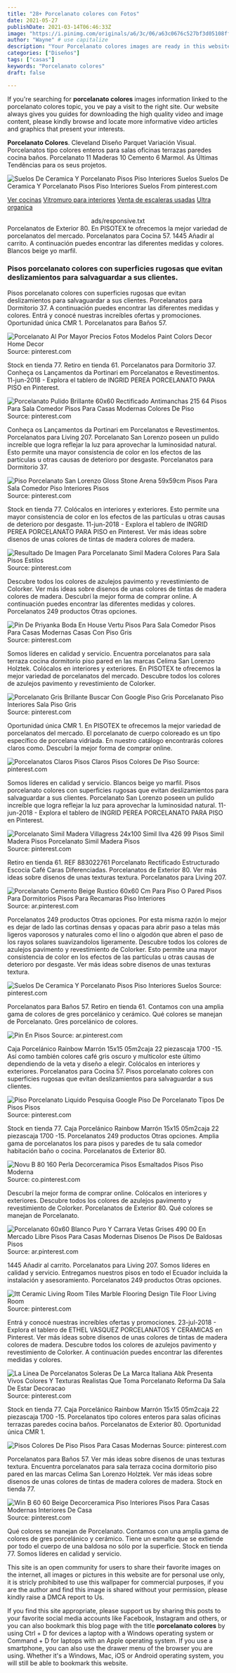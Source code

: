 ```yaml
---
title: "28+ Porcelanato colores con Fotos"
date: 2021-05-27
publishDate: 2021-03-14T06:46:33Z
image: "https://i.pinimg.com/originals/a6/3c/06/a63c0676c527bf3d05108ff1c261a17e.png"
author: "Wayne" # use capitalize
description: "Your Porcelanato colores images are ready in this website. Porcelanato colores are a topic that is being searched for and liked by netizens today. You can Find and Download the Porcelanato colores files here. Find and Download all free photos and vectors."
categories: ["Diseños"]
tags: ["casas"]
keywords: "Porcelanato colores"
draft: false

---
```


If you're searching for **porcelanato colores** images information linked to the porcelanato colores topic, you ve pay a visit to the right  site.  Our website always  gives you  guides  for downloading  the high  quality video and image  content, please kindly browse and locate more informative video articles and graphics  that present your interests.

**Porcelanato Colores**. Cleveland Diseño Parquet Variación Visual. Porcelanatos tipo colores enteros para salas oficinas terrazas paredes cocina baños. Porcelanato 11 Maderas 10 Cemento 6 Marmol. As Últimas Tendências para os seus projetos.

![Suelos De Ceramica Y Porcelanato Pisos Piso Interiores Suelos](https://i.pinimg.com/736x/06/94/a5/0694a5809ae08df4f557e9d3ce47d09d.jpg "Suelos De Ceramica Y Porcelanato Pisos Piso Interiores Suelos")
Suelos De Ceramica Y Porcelanato Pisos Piso Interiores Suelos From pinterest.com

[Ver cocinas](/ver-cocinas/)
[Vitromuro para interiores](/vitromuro-para-interiores/)
[Venta de escaleras usadas](/venta-de-escaleras-usadas/)
[Ultra organica](/ultra-organica/)
<center><noscript><span>ads/responsive.txt</span></noscript></center>
Porcelanatos de Exterior 80. En PISOTEX te ofrecemos la mejor variedad de porcelanatos del mercado. Porcelanatos para Cocina 57. 1445 Añadir al carrito. A continuación puedes encontrar las diferentes medidas y colores. Blancos beige yo marfil.

### Pisos porcelanato colores con superficies rugosas que evitan deslizamientos para salvaguardar a sus clientes.

Pisos porcelanato colores con superficies rugosas que evitan deslizamientos para salvaguardar a sus clientes. Porcelanatos para Dormitorio 37. A continuación puedes encontrar las diferentes medidas y colores. Entrá y conocé nuestras increíbles ofertas y promociones. Oportunidad única CMR 1. Porcelanatos para Baños 57.


![Porcelanato Al Por Mayor Precios Fotos Modelos Paint Colors Decor Home Decor](https://i.pinimg.com/originals/21/d6/91/21d69133b03a629560f19f43d0e1a3aa.jpg "Porcelanato Al Por Mayor Precios Fotos Modelos Paint Colors Decor Home Decor")
Source: pinterest.com

Stock en tienda 77. Retiro en tienda 61. Porcelanatos para Dormitorio 37. Conheça os Lançamentos da Portinari em Porcelanatos e Revestimentos. 11-jun-2018 - Explora el tablero de INGRID PEREA PORCELANATO PARA PISO en Pinterest.

![Porcelanato Pulido Brillante 60x60 Rectificado Antimanchas 215 64 Pisos Para Sala Comedor Pisos Para Casas Modernas Colores De Piso](https://i.pinimg.com/originals/15/94/49/159449c7f07a924945300da6579afd3c.jpg "Porcelanato Pulido Brillante 60x60 Rectificado Antimanchas 215 64 Pisos Para Sala Comedor Pisos Para Casas Modernas Colores De Piso")
Source: pinterest.com

Conheça os Lançamentos da Portinari em Porcelanatos e Revestimentos. Porcelanatos para Living 207. Porcelanato San Lorenzo poseen un pulido increíble que logra reflejar la luz para aprovechar la luminosidad natural. Esto permite una mayor consistencia de color en los efectos de las partículas u otras causas de deterioro por desgaste. Porcelanatos para Dormitorio 37.

![Piso Porcelanato San Lorenzo Gloss Stone Arena 59x59cm Pisos Para Sala Comedor Piso Interiores Pisos](https://i.pinimg.com/originals/49/16/6d/49166dfba3b0bd5c5d69109839df8685.jpg "Piso Porcelanato San Lorenzo Gloss Stone Arena 59x59cm Pisos Para Sala Comedor Piso Interiores Pisos")
Source: pinterest.com

Stock en tienda 77. Colócalos en interiores y exteriores. Esto permite una mayor consistencia de color en los efectos de las partículas u otras causas de deterioro por desgaste. 11-jun-2018 - Explora el tablero de INGRID PEREA PORCELANATO PARA PISO en Pinterest. Ver más ideas sobre disenos de unas colores de tintas de madera colores de madera.

![Resultado De Imagen Para Porcelanato Simil Madera Colores Para Sala Pisos Estilos](https://i.pinimg.com/originals/d2/52/80/d25280eca11d4c2ed8c68ea2dc966cad.jpg "Resultado De Imagen Para Porcelanato Simil Madera Colores Para Sala Pisos Estilos")
Source: pinterest.com

Descubre todos los colores de azulejos pavimento y revestimiento de Colorker. Ver más ideas sobre disenos de unas colores de tintas de madera colores de madera. Descubrí la mejor forma de comprar online. A continuación puedes encontrar las diferentes medidas y colores. Porcelanatos 249 productos Otras opciones.

![Pin De Priyanka Boda En House Vertu Pisos Para Sala Comedor Pisos Para Casas Modernas Casas Con Piso Gris](https://i.pinimg.com/736x/42/6c/6a/426c6a9736c053c17e5cbe49c3e46b45.jpg "Pin De Priyanka Boda En House Vertu Pisos Para Sala Comedor Pisos Para Casas Modernas Casas Con Piso Gris")
Source: pinterest.com

Somos líderes en calidad y servicio. Encuentra porcelanatos para sala terraza cocina dormitorio piso pared en las marcas Celima San Lorenzo Holztek. Colócalos en interiores y exteriores. En PISOTEX te ofrecemos la mejor variedad de porcelanatos del mercado. Descubre todos los colores de azulejos pavimento y revestimiento de Colorker.

![Porcelanato Gris Brillante Buscar Con Google Piso Gris Porcelanato Piso Interiores Sala Piso Gris](https://i.pinimg.com/originals/53/92/50/53925083714d17834e763ef042e15d78.png "Porcelanato Gris Brillante Buscar Con Google Piso Gris Porcelanato Piso Interiores Sala Piso Gris")
Source: pinterest.com

Oportunidad única CMR 1. En PISOTEX te ofrecemos la mejor variedad de porcelanatos del mercado. El porcelanato de cuerpo coloreado es un tipo específico de porcelana vidriada. En nuestro catálogo encontrarás colores claros como. Descubrí la mejor forma de comprar online.

![Porcelanatos Claros Pisos Claros Pisos Colores De Piso](https://i.pinimg.com/originals/5f/f7/12/5ff712078c536e7d4cbdd9b8e00fc7f2.jpg "Porcelanatos Claros Pisos Claros Pisos Colores De Piso")
Source: pinterest.com

Somos líderes en calidad y servicio. Blancos beige yo marfil. Pisos porcelanato colores con superficies rugosas que evitan deslizamientos para salvaguardar a sus clientes. Porcelanato San Lorenzo poseen un pulido increíble que logra reflejar la luz para aprovechar la luminosidad natural. 11-jun-2018 - Explora el tablero de INGRID PEREA PORCELANATO PARA PISO en Pinterest.

![Porcelanato Simil Madera Villagress 24x100 Simil Ilva 426 99 Pisos Simil Madera Pisos Porcelanato Simil Madera Pisos](https://i.pinimg.com/originals/8c/54/b7/8c54b727f71fb703ee2ae76dcb9df3a6.jpg "Porcelanato Simil Madera Villagress 24x100 Simil Ilva 426 99 Pisos Simil Madera Pisos Porcelanato Simil Madera Pisos")
Source: pinterest.com

Retiro en tienda 61. REF 883022761 Porcelanato Rectificado Estructurado Escocia Café Caras Diferenciadas. Porcelanatos de Exterior 80. Ver más ideas sobre disenos de unas texturas textura. Porcelanatos para Living 207.

![Porcelanato Cemento Beige Rustico 60x60 Cm Para Piso O Pared Pisos Para Dormitorios Pisos Para Recamaras Piso Interiores](https://i.pinimg.com/originals/5d/4d/29/5d4d2929fa40dd1db626c695cff6a257.png "Porcelanato Cemento Beige Rustico 60x60 Cm Para Piso O Pared Pisos Para Dormitorios Pisos Para Recamaras Piso Interiores")
Source: ar.pinterest.com

Porcelanatos 249 productos Otras opciones. Por esta misma razón lo mejor es dejar de lado las cortinas densas y opacas para abrir paso a telas más ligeros vaporosos y naturales como el lino o algodón que abren el paso de los rayos solares suavizandolos ligeramente. Descubre todos los colores de azulejos pavimento y revestimiento de Colorker. Esto permite una mayor consistencia de color en los efectos de las partículas u otras causas de deterioro por desgaste. Ver más ideas sobre disenos de unas texturas textura.

![Suelos De Ceramica Y Porcelanato Pisos Piso Interiores Suelos](https://i.pinimg.com/736x/06/94/a5/0694a5809ae08df4f557e9d3ce47d09d.jpg "Suelos De Ceramica Y Porcelanato Pisos Piso Interiores Suelos")
Source: pinterest.com

Porcelanatos para Baños 57. Retiro en tienda 61. Contamos con una amplia gama de colores de gres porcelánico y cerámico. Qué colores se manejan de Porcelanato. Gres porcelánico de colores.

![Pin En Pisos](https://i.pinimg.com/originals/38/13/59/381359089fa3fbc9ac69adf3a5a2a7d4.jpg "Pin En Pisos")
Source: ar.pinterest.com

Caja Porcelánico Rainbow Marrón 15x15 05m2caja 22 piezascaja 1700 -15. Así como también colores café gris oscuro y multicolor este último dependiendo de la veta y diseño a elegir. Colócalos en interiores y exteriores. Porcelanatos para Cocina 57. Pisos porcelanato colores con superficies rugosas que evitan deslizamientos para salvaguardar a sus clientes.

![Piso Porcelanato Liquido Pesquisa Google Piso De Porcelanato Tipos De Pisos Pisos](https://i.pinimg.com/originals/73/3a/f8/733af835cad744c0a9b5006019f7644c.jpg "Piso Porcelanato Liquido Pesquisa Google Piso De Porcelanato Tipos De Pisos Pisos")
Source: pinterest.com

Stock en tienda 77. Caja Porcelánico Rainbow Marrón 15x15 05m2caja 22 piezascaja 1700 -15. Porcelanatos 249 productos Otras opciones. Amplia gama de porcelanatos los para pisos y paredes de tu sala comedor habitación baño o cocina. Porcelanatos de Exterior 80.

![Novu B 80 160 Perla Decorceramica Pisos Esmaltados Pisos Piso Moderna](https://i.pinimg.com/originals/45/93/a6/4593a679b4548a434f59c858f4c574d2.jpg "Novu B 80 160 Perla Decorceramica Pisos Esmaltados Pisos Piso Moderna")
Source: co.pinterest.com

Descubrí la mejor forma de comprar online. Colócalos en interiores y exteriores. Descubre todos los colores de azulejos pavimento y revestimiento de Colorker. Porcelanatos de Exterior 80. Qué colores se manejan de Porcelanato.

![Porcelanato 60x60 Blanco Puro Y Carrara Vetas Grises 490 00 En Mercado Libre Pisos Para Casas Modernas Disenos De Pisos De Baldosas Pisos](https://i.pinimg.com/originals/cf/31/a0/cf31a0fa5ebdf1ee26b44943cb8fdb0b.webp "Porcelanato 60x60 Blanco Puro Y Carrara Vetas Grises 490 00 En Mercado Libre Pisos Para Casas Modernas Disenos De Pisos De Baldosas Pisos")
Source: ar.pinterest.com

1445 Añadir al carrito. Porcelanatos para Living 207. Somos líderes en calidad y servicio. Entregamos nuestros pisos en todo el Ecuador incluida la instalación y asesoramiento. Porcelanatos 249 productos Otras opciones.

![Itt Ceramic Living Room Tiles Marble Flooring Design Tile Floor Living Room](https://i.pinimg.com/originals/92/10/20/9210200a831db75a9970f219ffc5bd98.jpg "Itt Ceramic Living Room Tiles Marble Flooring Design Tile Floor Living Room")
Source: pinterest.com

Entrá y conocé nuestras increíbles ofertas y promociones. 23-jul-2018 - Explora el tablero de ETHEL VASQUEZ PORCELANATOS Y CERAMICAS en Pinterest. Ver más ideas sobre disenos de unas colores de tintas de madera colores de madera. Descubre todos los colores de azulejos pavimento y revestimiento de Colorker. A continuación puedes encontrar las diferentes medidas y colores.

![La Linea De Porcelanatos Soleras De La Marca Italiana Abk Presenta Vivos Colores Y Texturas Realistas Que Toma Porcelanato Reforma Da Sala De Estar Decoracao](https://i.pinimg.com/originals/a3/eb/f3/a3ebf38d231cbc9e6f44f131f0c57526.jpg "La Linea De Porcelanatos Soleras De La Marca Italiana Abk Presenta Vivos Colores Y Texturas Realistas Que Toma Porcelanato Reforma Da Sala De Estar Decoracao")
Source: pinterest.com

Stock en tienda 77. Caja Porcelánico Rainbow Marrón 15x15 05m2caja 22 piezascaja 1700 -15. Porcelanatos tipo colores enteros para salas oficinas terrazas paredes cocina baños. Porcelanatos de Exterior 80. Oportunidad única CMR 1.

![Pisos Colores De Piso Pisos Para Casas Modernas](https://i.pinimg.com/originals/37/93/d6/3793d632fbab3f7bde052a2c11056d61.jpg "Pisos Colores De Piso Pisos Para Casas Modernas")
Source: pinterest.com

Porcelanatos para Baños 57. Ver más ideas sobre disenos de unas texturas textura. Encuentra porcelanatos para sala terraza cocina dormitorio piso pared en las marcas Celima San Lorenzo Holztek. Ver más ideas sobre disenos de unas colores de tintas de madera colores de madera. Stock en tienda 77.

![Win B 60 60 Beige Decorceramica Piso Interiores Pisos Para Casas Modernas Interiores De Casa](https://i.pinimg.com/originals/a6/3c/06/a63c0676c527bf3d05108ff1c261a17e.png "Win B 60 60 Beige Decorceramica Piso Interiores Pisos Para Casas Modernas Interiores De Casa")
Source: pinterest.com

Qué colores se manejan de Porcelanato. Contamos con una amplia gama de colores de gres porcelánico y cerámico. Tiene un esmalte que se extiende por todo el cuerpo de una baldosa no sólo por la superficie. Stock en tienda 77. Somos líderes en calidad y servicio.

This site is an open community for users to share their favorite images on the internet, all images or pictures in this website are for personal use only, it is stricly prohibited to use this wallpaper for commercial purposes, if you are the author and find this image is shared without your permission, please kindly raise a DMCA report to Us.

If you find this site appropriate, please support us by sharing this posts to your favorite social media accounts like Facebook, Instagram and others, or you can also bookmark this blog page with the title **porcelanato colores** by using Ctrl + D for devices a laptop with a Windows operating system or Command + D for laptops with an Apple operating system. If you use a smartphone, you can also use the drawer menu of the browser you are using. Whether it's a Windows, Mac, iOS or Android operating system, you will still be able to bookmark this website.
